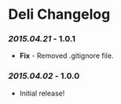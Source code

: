 # Deli Changelog

### *2015.04.21* - 1.0.1
* **Fix** - Removed .gitignore file.

### *2015.04.02* - 1.0.0
* Initial release!
